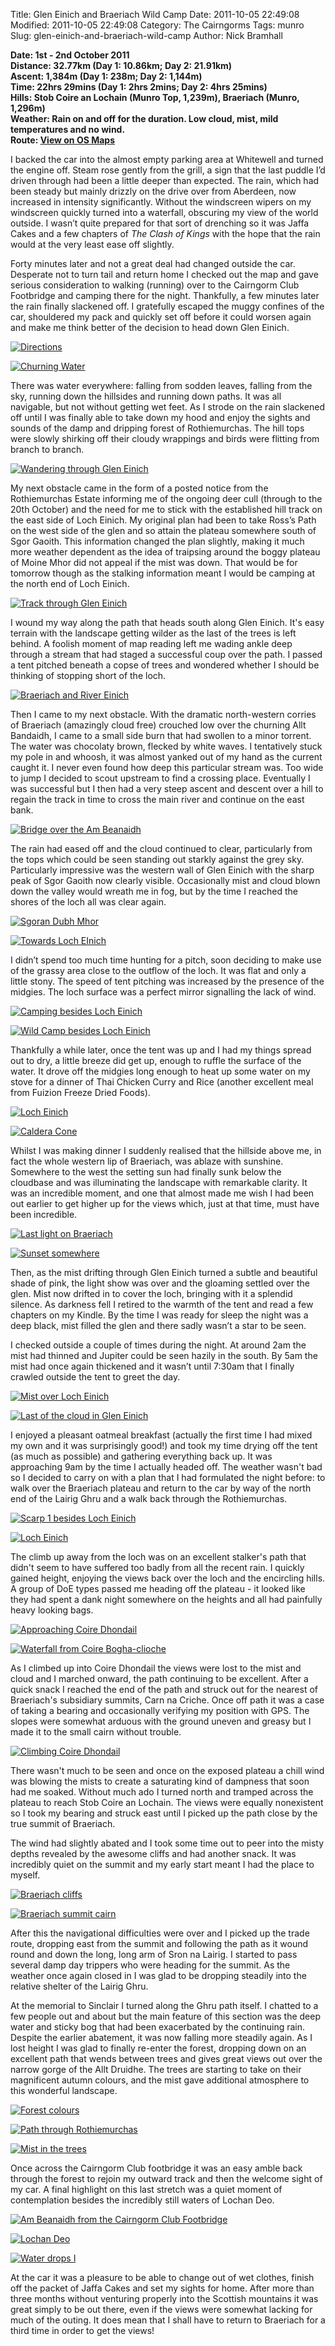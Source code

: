 Title: Glen Einich and Braeriach Wild Camp
Date: 2011-10-05 22:49:08
Modified: 2011-10-05 22:49:08
Category: The Cairngorms
Tags: munro
Slug: glen-einich-and-braeriach-wild-camp
Author: Nick Bramhall

**Date: 1st - 2nd October 2011  
Distance: 32.77km (Day 1: 10.86km; Day 2: 21.91km)  
Ascent:  1,384m (Day 1: 238m; Day 2: 1,144m)  
Time: 22hrs 29mins (Day 1: 2hrs 2mins; Day 2: 4hrs 25mins)  
Hills: Stob Coire an Lochain (Munro Top, 1,239m), Braeriach (Munro, 1,296m)  
Weather: Rain on and off for the duration. Low cloud, mist, mild temperatures and no wind.  
Route: [View on OS Maps](https://www.invertedworld.co.uk/hillwalking/hillwalk/350)**



I backed the car into the almost empty parking area at Whitewell and turned the engine off. Steam rose gently from the grill, a sign that the last puddle I’d driven through had been a little deeper than expected. The rain, which had been steady but mainly drizzly on the drive over from Aberdeen, now increased in intensity significantly. Without the windscreen wipers on my windscreen quickly turned into a waterfall, obscuring my view of the world outside. I wasn’t quite prepared for that sort of drenching so it was Jaffa Cakes and a few chapters of _The Clash of Kings_ with the hope that the rain would at the very least ease off slightly.

<!--more-->

Forty minutes later and not a great deal had changed outside the car. Desperate not to turn tail and return home I checked out the map and gave serious consideration to walking (running) over to the Cairngorm Club Footbridge and camping there for the night. Thankfully, a few minutes later the rain finally slackened off. I gratefully escaped the muggy confines of the car, shouldered my pack and quickly set off before it could worsen again and make me think better of the decision to head down Glen Einich.



[![Directions](http://farm7.static.flickr.com/6139/6206336275_753f33d8f2_b.jpg)](http://www.flickr.com/photos/53725815@N00/6206336275)



[![Churning Water](http://farm7.static.flickr.com/6119/6214426747_9f9547546a_b.jpg)](http://www.flickr.com/photos/53725815@N00/6214426747)



There was water everywhere: falling from sodden leaves, falling from the sky, running down the hillsides and running down paths. It was all navigable, but not without getting wet feet. As I strode on the rain slackened off until I was finally able to take down my hood and enjoy the sights and sounds of the damp and dripping forest of Rothiemurchas. The hill tops were slowly shirking off their cloudy wrappings and birds were flitting from branch to branch.



[![Wandering through Glen Einich](http://farm7.static.flickr.com/6221/6214414093_17917c51d5_b.jpg)](http://www.flickr.com/photos/53725815@N00/6214414093)



My next obstacle came in the form of a posted notice from the Rothiemurchas Estate informing me of the ongoing deer cull (through to the 20th October) and the need for me to stick with the established hill track on the east side of Loch Einich. My original plan had been to take Ross’s Path on the west side of the glen and so attain the plateau somewhere south of Sgor Gaoith. This information changed the plan slightly, making it much more weather dependent as the idea of traipsing around the boggy plateau of Moine Mhor did not appeal if the mist was down. That would be for tomorrow though as the stalking information meant I would be camping at the north end of Loch Einich.



[![Track through Glen Einich](http://farm7.static.flickr.com/6141/6209027562_0c625be540_b.jpg)](http://www.flickr.com/photos/53725815@N00/6209027562)



I wound my way along the path that heads south along Glen Einich. It's easy terrain with the landscape getting wilder as the last of the trees is left behind. A foolish moment of map reading left me wading ankle deep through a stream that had staged a successful coup over the path. I passed a tent pitched beneath a copse of trees and wondered whether I should be thinking of stopping short of the loch.



[![Braeriach and River Einich](http://farm7.static.flickr.com/6146/6204677366_53c6856dec_b.jpg)](http://www.flickr.com/photos/53725815@N00/6204677366)



Then I came to my next obstacle. With the dramatic north-western corries of Braeriach (amazingly cloud free) crouched low over the churning Allt Bandaidh, I came to a small side burn that had swollen to a minor torrent. The water was chocolaty brown, flecked by white waves. I tentatively stuck my pole in and whoosh, it was almost yanked out of my hand as the current caught it. I never even found how deep this particular stream was. Too wide to jump I decided to scout upstream to find a crossing place. Eventually I was successful but I then had a very steep ascent and descent over a hill to regain the track in time to cross the main river and continue on the east bank.



[![Bridge over the Am Beanaidh](http://farm7.static.flickr.com/6192/6209044398_c5cdcd7c13_b.jpg)](http://www.flickr.com/photos/53725815@N00/6209044398)



The rain had eased off and the cloud continued to clear, particularly from the tops which could be seen standing out starkly against the grey sky. Particularly impressive was the western wall of Glen Einich with the sharp peak of Sgor Gaoith now clearly visible. Occasionally mist and cloud blown down the valley would wreath me in fog, but by the time I reached the shores of the loch all was clear again.



[![Sgoran Dubh Mhor](http://farm7.static.flickr.com/6149/6209053922_1d56eb7008_b.jpg)](http://www.flickr.com/photos/53725815@N00/6209053922)



[![Towards Loch EInich](http://farm7.static.flickr.com/6037/6214435481_533313dc7c_b.jpg)](http://www.flickr.com/photos/53725815@N00/6214435481)



I didn’t spend too much time hunting for a pitch, soon deciding to make use of the grassy area close to the outflow of the loch. It was flat and only a little stony. The speed of tent pitching was increased by the presence of the midgies. The loch surface was a perfect mirror signalling the lack of wind. 



[![Camping besides Loch Einich](http://farm7.static.flickr.com/6223/6212397418_f06eb57539_b.jpg)](http://www.flickr.com/photos/53725815@N00/6212397418)



[![Wild Camp besides Loch Einich](http://farm7.static.flickr.com/6178/6203871389_ac0f083e1a_b.jpg)](http://www.flickr.com/photos/53725815@N00/6203871389)



Thankfully a while later, once the tent was up and I had my things spread out to dry, a little breeze did get up, enough to ruffle the surface of the water. It drove off the midgies long enough to heat up some water on my stove for a dinner of Thai Chicken Curry and Rice (another excellent meal from Fuizion Freeze Dried Foods).



[![Loch Einich](http://farm7.static.flickr.com/6010/6204609444_a07e30fa81_b.jpg)](http://www.flickr.com/photos/53725815@N00/6204609444)



[![Caldera Cone](http://farm7.static.flickr.com/6112/6215022500_46fcc10367_b.jpg)](http://www.flickr.com/photos/53725815@N00/6215022500)



Whilst I was making dinner I suddenly realised that the hillside above me, in fact the whole western lip of Braeriach, was ablaze with sunshine. Somewhere to the west the setting sun had finally sunk below the cloudbase and was illuminating the landscape with remarkable clarity. It was an incredible moment, and one that almost made me wish I had been out earlier to get higher up for the views which, just at that time, must have been incredible. 



[![Last light on Braeriach](http://farm7.static.flickr.com/6173/6215005052_9798b58d21_b.jpg)](http://www.flickr.com/photos/53725815@N00/6215005052)



[![Sunset somewhere](http://farm7.static.flickr.com/6165/6204314229_c4d668e42d_b.jpg)](http://www.flickr.com/photos/53725815@N00/6204314229)



Then, as the mist drifting through Glen Einich turned a subtle and beautiful shade of pink, the light show was over and the gloaming settled over the glen. Mist now drifted in to cover the loch, bringing with it a splendid silence. As darkness fell I retired to the warmth of the tent and read a few chapters on my Kindle. By the time I was ready for sleep the night was a deep black, mist filled the glen and there sadly wasn’t a star to be seen.



I checked outside a couple of times during the night. At around 2am the mist had thinned and Jupiter could be seen hazily in the south. By 5am the mist had once again thickened and it wasn’t until 7:30am that I finally crawled outside the tent to greet the day.



[![Mist over Loch Einich](http://farm7.static.flickr.com/6111/6212374818_d6ed5831b2_b.jpg)](http://www.flickr.com/photos/53725815@N00/6212374818)



[![Last of the cloud in Glen Einich](http://farm7.static.flickr.com/6042/6212448866_3f67a04164_b.jpg)](http://www.flickr.com/photos/53725815@N00/6212448866)



I enjoyed a pleasant oatmeal breakfast (actually the first time I had mixed my own and it was surprisingly good!) and took my time drying off the tent (as much as possible) and gathering everything back up. It was approaching 9am by the time I actually headed off. The weather wasn't bad so I decided to carry on with a plan that I had formulated the night before: to walk over the Braeriach plateau and return to the car by way of the north end of the Lairig Ghru and a walk back through the Rothiemurchas.



[![Scarp 1 besides Loch Einich](http://farm7.static.flickr.com/6095/6212415580_306f7d639c_b.jpg)](http://www.flickr.com/photos/53725815@N00/6212415580)



[![Loch Einich](http://farm7.static.flickr.com/6163/6204392661_7b230a223b_b.jpg)](http://www.flickr.com/photos/53725815@N00/6204392661)



The climb up away from the loch was on an excellent stalker's path that didn't seem to have suffered too badly from all the recent rain. I quickly gained height, enjoying the views back over the loch and the encircling hills. A group of DoE types passed me heading off the plateau - it looked like they had spent a dank night somewhere on the heights and all had painfully heavy looking bags.



[![Approaching Coire Dhondail](http://farm7.static.flickr.com/6167/6204548135_3b5c1551cc_b.jpg)](http://www.flickr.com/photos/53725815@N00/6204548135)



[![Waterfall from Coire Bogha-clioche](http://farm7.static.flickr.com/6051/6208573613_f9b19c8c83_b.jpg)](http://www.flickr.com/photos/53725815@N00/6208573613)



As I climbed up into Coire Dhondail the views were lost to the mist and cloud and I marched onward, the path continuing to be excellent. After a quick snack I reached the end of the path and struck out for the nearest of Braeriach's subsidiary summits, Carn na Criche. Once off path it was a case of taking a bearing and occasionally verifying my position with GPS. The slopes were somewhat arduous with the ground uneven and greasy but I made it to the small cairn without trouble. 



[![Climbing Coire Dhondail](http://farm7.static.flickr.com/6125/6208586291_1c6497cd7c_b.jpg)](http://www.flickr.com/photos/53725815@N00/6208586291)



There wasn't much to be seen and once on the exposed plateau a chill wind was blowing the mists to create a saturating kind of dampness that soon had me soaked. Without much ado I turned north and tramped across the plateau to reach Stob Coire an Lochain. The views were equally nonexistent so I took my bearing and struck east until I picked up the path close by the true summit of Braeriach.



The wind had slightly abated and I took some time out to peer into the misty depths revealed by the awesome cliffs and had another snack. It was incredibly quiet on the summit and my early start meant I had the place to myself.



[![Braeriach cliffs](http://farm7.static.flickr.com/6025/6205158158_18f60fb859_b.jpg)](http://www.flickr.com/photos/53725815@N00/6205158158)



[![Braeriach summit cairn](http://farm7.static.flickr.com/6126/6204653819_f1eb97645d_b.jpg)](http://www.flickr.com/photos/53725815@N00/6204653819)



After this the navigational difficulties were over and I picked up the trade route, dropping east from the summit and following the path as it wound round and down the long, long arm of Sron na Lairig. I started to pass several damp day trippers who were heading for the summit. As the weather once again closed in I was glad to be dropping steadily into the relative shelter of the Lairig Ghru.



At the memorial to Sinclair I turned along the Ghru path itself. I chatted to a few people out and about but the main feature of this section was the deep water and sticky bog that had been exacerbated by the continuing rain. Despite the earlier abatement, it was now falling more steadily again. As I lost height I was glad to finally re-enter the forest, dropping down on an excellent path that wends between trees and gives great views out over the narrow gorge of the Allt Druidhe. The trees are starting to take on their magnificent autumn colours, and the mist gave additional atmosphere to this wonderful landscape.



[![Forest colours](http://farm7.static.flickr.com/6133/6205220310_3da931174d_b.jpg)](http://www.flickr.com/photos/53725815@N00/6205220310)



[![Path through Rothiemurchas](http://farm7.static.flickr.com/6167/6204694167_ea1bbba60e_b.jpg)](http://www.flickr.com/photos/53725815@N00/6204694167)



[![Mist in the trees](http://farm7.static.flickr.com/6171/6205231890_6145e8612a_b.jpg)](http://www.flickr.com/photos/53725815@N00/6205231890)



Once across the Cairngorm Club footbridge it was an easy amble back through the forest to rejoin my outward track and then the welcome sight of my car. A final highlight on this last stretch was a quiet moment of contemplation besides the incredibly still waters of Lochan Deo.



[![Am Beanaidh from the Cairngorm Club Footbridge](http://farm7.static.flickr.com/6004/6205252068_11709840f2_b.jpg)](http://www.flickr.com/photos/53725815@N00/6205252068)



[![Lochan Deo](http://farm7.static.flickr.com/6167/6204838215_7d1bff1cb7_b.jpg)](http://www.flickr.com/photos/53725815@N00/6204838215)



[![Water drops I](http://farm7.static.flickr.com/6146/6205265746_3a48fae00c_b.jpg)](http://www.flickr.com/photos/53725815@N00/6205265746)



At the car it was a pleasure to be able to change out of wet clothes, finish off the packet of Jaffa Cakes and set my sights for home. After more than three months without venturing properly into the Scottish mountains it was great simply to be out there, even if the views were somewhat lacking for much of the outing. It does mean that I shall have to return to Braeriach for a third time in order to get the views!
